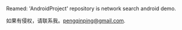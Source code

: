 
 Reamed:
  'AndroidProject' repository is network search android demo.
  
  如果有侵权，请联系我。pengqinping@gmail.com.